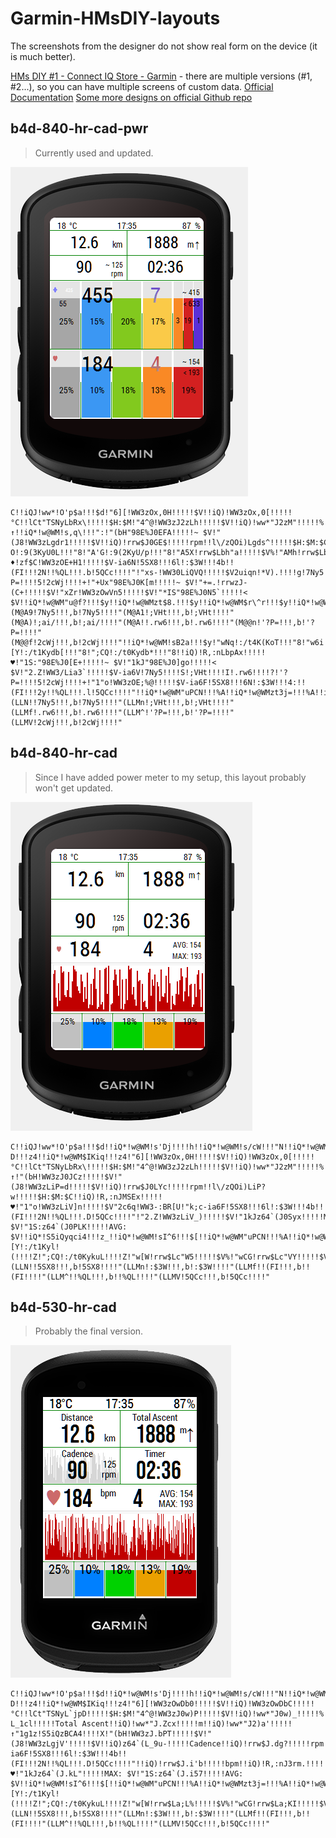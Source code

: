 # Garmin-HMsDIY-layouts

The screenshots from the designer do not show real form on the device (it is much better).

[HMs DIY #1 - Connect IQ Store - Garmin](https://apps.garmin.com/en-US/apps/b0346b71-bf01-4070-96d6-3de66dcc8233) - there are multiple versions (#1, #2...), so you can have multiple screens of custom data.
[Official Documentation](http://public.stattegg.info/HMs_DIY_GUIDANCE.pdf)
[Some more designs on official Github repo](https://github.com/hundsmiachn/Garmin_HMsDIY)



## b4d-840-hr-cad-pwr

> Currently used and updated.

![b4d-840-hr-cad-pwr](img/b4d-840-hr-cad-pwr.png)

```
C!!iQJ!ww*!O'p$a!!!$d!"6][!WW3zOx,0H!!!!!$V!!iQ)!WW3zOx,0[!!!!!°C!!lCt"TSNyLbRx\!!!!!$H:$M!"4^@!WW3zJ2zLh!!!!!$V!!iQ)!ww*"J2zM"!!!!!%!!iQ*!w@WM!s'8f!!!!g!!iQ*!w@WM$IKiq!!!"b!""dL!WW3zMI@WA!!!!!$V!!iQ)!WW3zJ2'`s!!!!!km!".H4!WW3zLg_Fg!!!!!$V!!iQ)!ww*"J2'b:!!!!!m!!iQ)!ww*"J2'bD!!!!!↑!!iQ*!w@WM!s,q\!!!":!"(bH"98E%J0EFA!!!!!~ $V!"(J8!WW3zLgdr1!!!!!$V!!iQ)!rrw$J0GE$!!!!!rpm!!l\/zQOi)Lgds^!!!!!$H:$M:$C!!iQ*!w@WM!s2UR!!!"b!"Bc"!:9(8JF[+c!!!"8!"BJo!:9(7JF[+S!!!"8!"B2g!:9(6JF[+C!!!"8!"Ao_!:9(5KyU1Y!!!"8!"AWW!:9(4KyU1(!!!"8!"A?O!:9(3KyU0L!!!"8!"A'G!:9(2KyU/p!!!"8!"A5X!rrw$Lbh"a!!!!!$V%!"AMh!rrw$Lbhz=!!!!!$V%!"Afz!rrw$Lbhzo!!!!!$V%!"B)3!rrw$Lbh$J!!!!!$V%!"BAC!WW3zLa+nZ!!!!!$V!"BYS!WW3zLa+nj!!!!!$V!"Bqc!WW3zLa+oy!!!!!$V!!iQ)!Jz_zLb`d/!!!!!♦!zf$C!WW3zOE+H1!!!!!$V-ia6N!5SX8!!!6l!:$3W!!!4b!!(FI!!!2N!!%QL!!!.b!5QCc!!!!"!"xs-!WW30LiQVQ!!!!!$V2uiqn!*V).!!!!g!7Ny5!!!!]!;VHt!!!!S!;ai/!!!!I!.rw6!!!!?!'?P=!!!!5!2cWj!!!!+!"+Ux"98E%J0K[m!!!!!~ $V!"+=.!rrwzJ-(C+!!!!!$V!"xZr!WW3zOwVn5!!!!!$V!"*IS"98E%J0N5`!!!!!< $V!!iQ*!w@WM"u@f?!!!$y!!iQ*!w@WMzt$8.!!!$y!!iQ*!w@WM$r\^r!!!$y!!iQ*!w@WM%q@0a!!!$y!!iQ*!w@WMy9FBI!!!$y!!iQ*!w@WMyTaKZ!!!$y(M@AA!*V).!!!,b!*V).!!!!"(M@A9!7Ny5!!!,b!7Ny5!!!!"(M@A1!;VHt!!!,b!;VHt!!!!"(M@A)!;ai/!!!,b!;ai/!!!!"(M@A!!.rw6!!!,b!.rw6!!!!"(M@@n!'?P=!!!,b!'?P=!!!!"(M@@f!2cWj!!!,b!2cWj!!!!"!!iQ*!w@WM!sB2a!!!$y!"wNq!:/t4K(KoT!!!"8!"w6i!:/t3Kydch!!!"8!";sa!:/t2Kydc7!!!"8!";[Y!:/t1Kydb[!!!"8!";CQ!:/t0Kydb*!!!"8!!iQ)!R,:nLbpAx!!!!!♥!"1S:"98E%J0[E+!!!!!~ $V!"1kJ"98E%J0]go!!!!!< $V!"2.Z!WW3/Lia3`!!!!!$V-ia6V!7Ny5!!!!S!;VHt!!!!I!.rw6!!!!?!'?P=!!!!5!2cWj!!!!+!"1"o!WW3zOE;%@!!!!!$V-ia6F!5SX8!!!6N!:$3W!!!4:!!(FI!!!2y!!%QL!!!.l!5QCc!!!!"!!iQ*!w@WM"uPCN!!!%A!!iQ*!w@WMzt3j=!!!%A!!iQ*!w@WM$rlw,!!!%A!!iQ*!w@WM%qObp!!!%A!"w[W!rrw$Lc"W5!!!!!$V%!"wCG!rrw$Lc"VY!!!!!$V%!"w+7!rrw$Lc"V)!!!!!$V%!";h'!rrw$Lc"UL!!!!!$V%!";Ol!rrw$Lc"Tp!!!!!$V%(LLN!!7Ny5!!!,b!7Ny5!!!!"(LLMn!;VHt!!!,b!;VHt!!!!"(LLMf!.rw6!!!,b!.rw6!!!!"(LLM^!'?P=!!!,b!'?P=!!!!"(LLMV!2cWj!!!,b!2cWj!!!!"
```

## b4d-840-hr-cad

> Since I have added power meter to my setup, this layout probably won't get updated. 

![b4d-840-hr-cad](img/b4d-840-hr-cad.png)

```
C!!iQJ!ww*!O'p$a!!!$d!!iQ*!w@WM!s'Dj!!!!h!!iQ*!w@WM!s/cW!!!"N!!iQ*!w@WM!s8-D!!!z4!!iQ*!w@WM$IKiq!!!z4!"6][!WW3zOx,0H!!!!!$V!!iQ)!WW3zOx,0[!!!!!°C!!lCt"TSNyLbRx\!!!!!$H:$M!"4^@!WW3zJ2zLh!!!!!$V!!iQ)!ww*"J2zM"!!!!!%!""dL!WW3zMK(%Y!!!!!$V!!iQ)!WW3zJ0@I_!!!!!km!".H4!WW3zLiFj*!!!!!$V!!iQ)!ww*"J2'V6!!!!!m!!iQ)!ww*"J2'V@!!!!!↑!"(bH!WW3zJ0JCz!!!!!$V!"(J8!WW3zLiP=d!!!!!$V!!iQ)!rrw$J0LYc!!!!!rpm!!l\/zQOi)LiP?w!!!!!$H:$M:$C!!iQ)!R,:nJMSEx!!!!!♥!"1"o!WW3zLiV]n!!!!!$V"2c6q!WW3-:BR[U!"k;c-ia6F!5SX8!!!6l!:$3W!!!4b!!(FI!!!2N!!%QL!!!.D!5QCc!!!!"!"2.Z!WW3zLiV_)!!!!!$V!"1kJz64`(J0Syx!!!!!MAX: $V!"1S:z64`(J0PLK!!!!!AVG: $V!!iQ*!S5iQyqci4!!!z_!!iQ*!w@WM!sI^6!!!$[!!iQ*!w@WM"uPCN!!!%A!!iQ*!w@WMzt3j=!!!%A!!iQ*!w@WM$rlw,!!!%A!!iQ*!w@WM%qObp!!!%A!"wNq!:/t4K(S.!!!!!Z!"w6i!:/t3Kyl"5!!!!Z!";sa!:/t2Kyl!Y!!!!Z!";[Y!:/t1Kyl!(!!!!Z!";CQ!:/t0KykuL!!!!Z!"w[W!rrw$Lc"W5!!!!!$V%!"wCG!rrw$Lc"VY!!!!!$V%!"w+7!rrw$Lc"V)!!!!!$V%!";h'!rrw$Lc"UL!!!!!$V%!";Ol!rrw$Lc"Tp!!!!!$V%(LLN!!5SX8!!!,b!5SX8!!!!"(LLMn!:$3W!!!,b!:$3W!!!!"(LLMf!!(FI!!!,b!!(FI!!!!"(LLM^!!%QL!!!,b!!%QL!!!!"(LLMV!5QCc!!!,b!5QCc!!!!"
```

## b4d-530-hr-cad

> Probably the final version.

![b4d-530-hr-cad-pwr](img/b4d-530-hr-cad.png)

```
C!!iQJ!ww*!O'p$a!!!$d!!iQ*!w@WM!s'Dj!!!!h!!iQ*!w@WM!s/cW!!!"N!!iQ*!w@WM!s8-D!!!z4!!iQ*!w@WM$IKiq!!!z4!"6][!WW3zOwDb0!!!!!$V!!iQ)!WW3zOwDbC!!!!!°C!!lCt"TSNyL`jpD!!!!!$H:$M!"4^@!WW3zJ0w)P!!!!!$V!!iQ)!ww*"J0w)_!!!!!%!""dL!WW3zMICU@!!!!!$V!!iQ)zQOi)L_1bD!!!!!Distance!!iQ)!WW3zJ.\TV!!!!!km!".H4!WW3zLgbDf!!!!!$V!!iQ)$ig8-L_1cl!!!!!Total Ascent!!iQ)!ww*"J.Zcx!!!!!m!!iQ)!ww*"J2)a'!!!!!↑"1g1z!S5iQzBCA4!!!!X!"(bH!WW3zJ.bPT!!!!!$V!"(J8!WW3zLgjV'!!!!!$V!!iQ)z64`(L_9u-!!!!!Cadence!!iQ)!rrw$J.dg?!!!!!rpm!!l\/"TSNyLgjWT!!!!!$H:$M!!iQ)"TSNyL_:!U!!!!!Timer!"1"o!WW3zLgq!1!!!!!$V!"2.Z!WW3zz\+Fg!!!!!$V!!iQ*!S5iQyqci4!!!z_zD4.5!ww*,:BR[U!"k;c-ia6F!5SX8!!!6l!:$3W!!!4b!!(FI!!!2N!!%QL!!!.D!5QCc!!!!"!!iQ)!rrw$J.i'b!!!!!bpm!!iQ)!R,:nJ3rm.!!!!!♥!"1kJz64`(J.kL"!!!!!MAX: $V!"1S:z64`(J.i57!!!!!AVG: $V!!iQ*!w@WM!sI^6!!!$[!!iQ*!w@WM"uPCN!!!%A!!iQ*!w@WMzt3j=!!!%A!!iQ*!w@WM$rlw,!!!%A!!iQ*!w@WM%qObp!!!%A!"wNq!:/t4K(S.!!!!!Z!"w6i!:/t3Kyl"5!!!!Z!";sa!:/t2Kyl!Y!!!!Z!";[Y!:/t1Kyl!(!!!!Z!";CQ!:/t0KykuL!!!!Z!"w[W!rrw$La;L%!!!!!$V%!"wCG!rrw$La;KI!!!!!$V%!"w+7!rrw$La;Jn!!!!!$V%!";h'!rrw$La;Jw!!!!!$V%!";Ol!rrw$La;I`!!!!!$V%(LLN!!5SX8!!!,b!5SX8!!!!"(LLMn!:$3W!!!,b!:$3W!!!!"(LLMf!!(FI!!!,b!!(FI!!!!"(LLM^!!%QL!!!,b!!%QL!!!!"(LLMV!5QCc!!!,b!5QCc!!!!"
```


